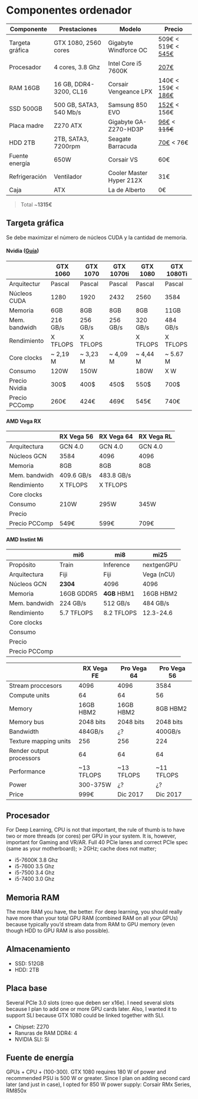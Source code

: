 # Componentes ordenador


| Componente      | Prestaciones            | Modelo                     | Precio |
| --------------- | ----------------------- | -------------------------- | ------ |
| Targeta gráfica | GTX 1080, 2560 cores    | Gigabyte Windforce OC      | 509€ < 519€ < [545€](https://www.pccomponentes.com/gigabyte-geforce-gtx-1080-windforce-oc-8gb-gddr5)   |
| Procesador      | 4 cores, 3.8 Ghz        | Intel Core i5 7600K        | [207€](https://www.pccomponentes.com/intel-core-i5-7600k-38ghz-box)   |
| RAM 16GB        | 16 GB, DDR4-3200, CL16  | Corsair Vengeance LPX      | 140€ < 159€ < [186€](https://www.pccomponentes.com/corsair-vengeance-lpx-ddr4-3200-pc4-25600-16gb-2x8gb-cl16)   |
| SSD 500GB       | 500 GB, SATA3, 540 Mb/s | Samsung 850 EVO            | [152€](https://www.pccomponentes.com/samsung-850-evo-ssd-series-500gb--sata3) < 156€   |
| Placa madre     | Z270 ATX                | Gigabyte GA-Z270-HD3P      | [96€](https://www.pccomponentes.com/gigabyte-ga-z270-hd3p) < ~~115€~~  |
| HDD 2TB         | 2TB, SATA3, 7200rpm     | Seagate Barracuda          | [70€](https://www.pccomponentes.com/seagate-barracuda-35-2tb-sata3) < 76€   |
| Fuente energía  | 650W                    | Corsair VS                 | 60€    |
| Refrigeración   | Ventilador              | Cooler Master Hyper 212X   | 31€    |
| Caja            | ATX                     | La de Alberto              | 0€     |

> Total ~**1315€**


## Targeta gráfica

Se debe maximizar el número de núcleos CUDA y la cantidad de memoria.

#### Nvidia ([Guía](https://blog.slavv.com/picking-a-gpu-for-deep-learning-3d4795c273b9))

|               | GTX 1060 | GTX 1070 | GTX 1070ti | GTX 1080 | GTX 1080Ti |
| ------------- | -------- | -------- | ---------- | -------- | ---------- |
| Arquitectur   | Pascal   | Pascal   | Pascal     | Pascal   | Pascal     |
| Núcleos CUDA  | 1280     | 1920     | 2432       | 2560     | 3584       |
| Memoria       | 6GB      | 8GB      | 8GB        | 8GB      | 11GB       |
| Mem. bandwidh | 216 GB/s | 256 GB/s | 256 GB/s   | 320 GB/s | 484 GB/s   |
| Rendimiento   | X TFLOPS | X TFLOPS |            | X TFLOPS | X TFLOPS   | 
| Core clocks   | ~ 2,19 M | ~ 3,23 M | ~ 4,09 M   | ~ 4,44 M | ~ 5.67 M   | 
| Consumo       | 120W     | 150W     |            | 180W     | X W        |
| Precio Nvidia | 300$     | 400$     | 450$       | 550$     | 700$       |
| Precio PCComp | 260€     | 424€     | 469€       | 545€     | 740€       |

#### AMD Vega RX

|               | RX Vega 56 | RX Vega 64 | RX Vega RL |
| ------------- | ---------- | ---------- | ---------- |
| Arquitectura  | GCN 4.0    | GCN 4.0    | GCN 4.0    |
| Núcleos GCN   | 3584       | 4096       | 4096       |
| Memoria       | 8GB        | 8GB        | 8GB        |
| Mem. bandwidh |	409.6 GB/s | 483.8 GB/s |            |
| Rendimiento   | X TFLOPS   | X TFLOPS   |            |
| Core clocks   |            |            |            |
| Consumo       | 210W       | 295W       | 345W       |
| Precio        |            |            |            |
| Precio PCComp | 549€       | 599€       | 709€       |


#### AMD Instint Mi

|               | mi6        | mi8        | mi25       |
| ------------- | ---------- | ---------- | ---------- |
| Propósito     | Train      | Inference  | nextgenGPU |
| Arquitectura  | Fiji       | Fiji       | Vega (nCU) |
| Núcleos GCN   | **2304**   | 4096       | 4096       |
| Memoria       | 16GB GDDR5 | **4GB** HBM1 | 16GB HBM2  |
| Mem. bandwidh |	224 GB/s   | 512 GB/s   | 484 GB/s   |
| Rendimiento   | 5.7 TFLOPS | 8.2 TFLOPS | 12.3-24.6  |
| Core clocks   |            |            |            |
| Consumo       |            |            |            |
| Precio        |            |            |            |
| Precio PCComp |            |            |            |


| 							| RX Vega FE	| Pro Vega 64	| Pro Vega 56   |
| ------------------------- | ------------- | ------------- | ------------- |
| Stream proccesors			| 4096			| 4096			| 3584			|
| Compute units				| 64			| 64			| 56			|
| Memory					| 16GB HBM2		| 16GB HBM2		| 8GB HBM2		|
| Memory bus				| 2048 bits		| 2048 bits		| 2048 bits		|
| Bandwidth					| 484GB/s		| ¿?			| 400GB/s		|
| Texture mapping units		| 256			| 256			| 224			|
| Render output processors	| 64			| 64			| 64			|
| Performance               | ~13 TFLOPS	| ~13 TFLOPS	| ~11 TFLOPS	|
| Power						| 300-375W		| ¿?			| ¿?			|
| Price						| 999€			| Dic 2017		| Dic 2017		|

## Procesador

For Deep Learning, CPU is not that important, the rule of thumb is to have two or more threads (or cores) per GPU in your system. It is, however, important for Gaming and VR/AR. Full 40 PCIe lanes and correct PCIe spec (same as your motherboard); > 2GHz; cache does not matter;

 * i5-7600K  3.8 Ghz
 * i5-7600 3.5 Ghz
 * i5-7500 3.4 Ghz
 * i5-7400 3.0 Ghz

## Memoria RAM

The more RAM you have, the better. For deep learning, you should really have more than your total GPU RAM (combined RAM on all your GPUs) because typically you’d stream data from RAM to GPU memory (even though HDD to GPU RAM is also possible).

## Almacenamiento

 * SSD: 512GB
 * HDD: 2TB

## Placa base

Several PCIe 3.0 slots (creo que deben ser x16e). I need several slots because I plan to add one or more GPU cards later. Also, I wanted it to support SLI because GTX 1080 could be linked together with SLI.

 * Chipset: Z270
 * Ranuras de RAM DDR4: 4
 * NVIDIA SLI: Sí
 
## Fuente de energía

GPUs + CPU + (100-300). GTX 1080 requires 180 W of power and recommended PSU is 500 W or greater. Since I plan on adding second card later (and just in case), I opted for 850 W power supply: Corsair RMx Series, RM850x

